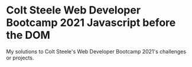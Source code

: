 # Colt Steele Web Developer Bootcamp 2021 Javascript before the DOM

My solutions to Colt Steele's Web Developer Bootcamp 2021's challenges or projects.
